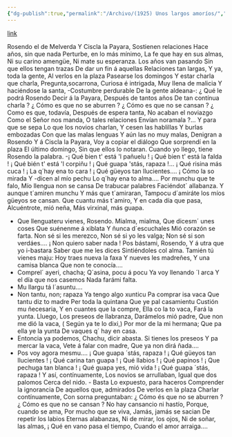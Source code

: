 ```yaml
---
{"dg-publish":true,"permalink":"/Archivo/(1925) Unos largos amoríos/","tags":["#Siglo_20","central","a1925","Luis_Martinez_de_la_Vega","escrito","Ribadesella","poema"]}
---
```


[link](https://asturies.com/cavedaynava/unoslargosamorios.txt)

Rosendo el de Melverda 
Y Ciscla la Payara, 
Sostienen relaciones 
Hace años, sin que nada 
Perturbe, en lo más mínimo, 
La fe que hay en sus almas, 
Ni su carino amengüe, 
Ni mate su esperanza.
Los años van pasando
Sin que ellos tengan trazas
De dar un fin á aquellas
Relaciones tan largas, 
Y ya, toda la gente, 
Al verlos en la plaza 
Pasearse los domingos 
Y estar charla que charla, 
Pregunta,socarrona, 
Curiosa é intrigada, 
Muy Ilena de malicia 
Y haciéndose la santa, 
-Costumbre perdurable 
De la gente aldeana-: 
¿ Qué le podrá Rosendo 
Decir á la Payara, 
Después de tantos años 
De tan contínua charla ? 
¿ Cómo es que no se aburren ? 
¿ Cómo es que no se cansan ? 
¿ Como es que, todavía, 
Después de espera tanta, 
No acaban el noviazgo 
Como el Señor nos manda, 
O tales relaciones 
Envían noramala ?... 
Y para que se sepa 
Lo que los novios charlan, 
Y cesen las hablillas 
Y burlas embozadas 
Con que las malas lenguas 
Y aún las no muy malas, 
Denigran a Rosendo 
Y á Ciscla la Payara, 
Voy a copiar el diálogo 
Que sorprendí en la plaza 
El último domingo, 
Sin que ellos lo notaran.
Cuando yo llego, tiene
Rosendo la palabra.
-¡ Qué bien t' está 'l pañuelu !
¡ Qué bien t' está la falda !
¡ Qué bién t' está 'l corpiñu !
¡ Qué guapa 'stás, rapaza !...
¡ Qué risina más cuca !
¡ La q´hay ena to cara !
¡ Qué güeyos tan llucientes....
¡ Cómo la so mirada
Y -dicen al mío pechu
Lo q´hay ena to alma....
Por munchu que te falo,
Mío llengua non se cansa
De trabucar palabres
Faciéndot´ allabanza.
Y aunque t´amiren munchu
Y más que t´amiraran,
Tampocu d´amiráte
los míos güeyos se cansan.
Que cuantu más t´amiro,
Y en cada día que pasa,
Alcuéntrote, mió neña,
Más virxinal, más guapa.
- Que llenguateru vienes, 
Rosendo. Mialma, mialma,
Que dicesm´ unes coses
Que suénenme á xiblata
Y ñunca d´escuchales
Mió corazón se farta.
Non sé si les merezco,
Non sé si yo les valga;
Non sé si son verdáes....
¡ Non quiero saber nada !
Pos bástami, Rosendo,
Y á utra que yo i-bastara
Saber que me les dices
Sintiéndoles col alma.
Tamién tú vienes maju:
Hoy traes nueva la faxa
Y nueves les madreñes,
Y una camisa blanca
Que non te conocía....
- Comprel´ ayeri, chacha;
Q´asina, pocu á pocu
Ya voy llenando ´l arca
Y el día que nos casemos
Nada farámi falta.
- Mu llargu tá l´asuntu....
- Non tantu, non; rapaza
Ya tengo algo xunticu
Pa comprar isa vaca
Que tantu diz to madre
Per toda la quintana
Que ye pal casamientu
Custión mu ñecesaria,
Y en cuantes que la compre,
Ella co la to vaca,
Fará la yunta. Lluego,
Los preseos de llabranza,
Darámelos mió padre,
Que non me dió la vaca,
( Según ya te lo dixi,)
Por mor de la mi hermana;
Que pa ella ye la yunta
De vaques q´ hay en casa.
- Entoncia ya podemos,
Chachu, dicir abasta.
Si tienes los preseos
Y pa mercar la vaca,
Vete á falar con madre,
Que ya non dirá ñada....
- Pos voy agora mesmu....
¡ Que guapa ´stás, rapaza !
¡ Qué güeyos tan llucientes !
¡ Qué carina tan guapa !
¡ Qué llabios ! ¡ Qué papinos !
¡ Que pechuga tan blanca !
¡ Qué guapa yes, mió vida !
¡ Qué guapa ´stás, rapaza !
Y así, contínuamente, 
Los novios se arrullaban,
Igual que dos palomos
Cerca del nido. - Basta
Lo expuesto, para haceros
Comprender la ignorancia
De aquellos que, admirados
De verlos en la plaza
Charlar contínuamente,
Con sorna preguntaban:
¿ Cómo és que no se aburren ?
¿ Cómo es que no se cansan ?
No hay cansancio ni hastío,
Porque, cuando se ama,
Por mucho que se viva,
Jamás, jamás se sacian
De repetir los labios
Eternas alabanzas,
Ni de mirar, los ojos,
Ni de soñar, las almas,
¡ Qué en vano pasa el tiempo,
Cuando el amor arraiga....